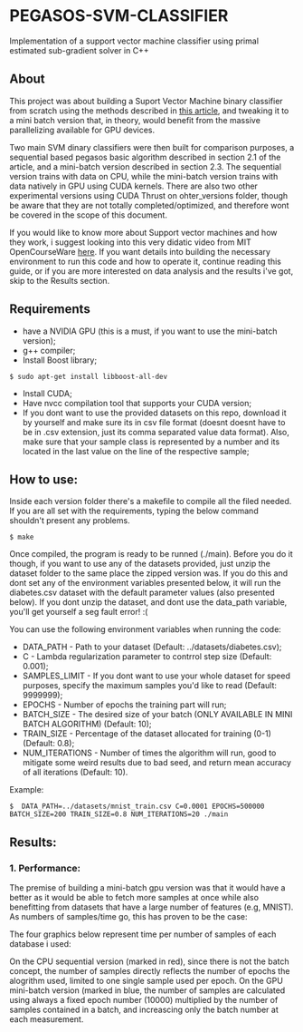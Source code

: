 # PEGASOS-SVM-CLASSIFIER
Implementation of a support vector machine classifier using primal estimated sub-gradient solver in C++

## About
This project was about building a Suport Vector Machine binary classifier from scratch using the methods described in [this article](https://www.cs.huji.ac.il/~shais/papers/ShalevSiSrCo10.pdf), and tweaking it to a mini batch version that, in theory, would benefit from the massive parallelizing available for GPU devices.

Two main SVM dinary classifiers were then built for comparison purposes, a sequential based pegasos basic algorithm described in section 2.1 of the article, and a mini-batch version described in section 2.3. The sequential version trains with data on CPU, while the mini-batch version trains with data natively in GPU using CUDA kernels. There are also two other experimental versions using CUDA Thrust on ohter_versions folder, though be aware that they are not totally completed/optimized, and therefore wont be covered in the scope of this document.

If you would like to know more about Support vector machines and how they work, i suggest looking into this very didatic video from MIT OpenCourseWare [here](https://www.youtube.com/watch?v=_PwhiWxHK8o&t=1324s). If you want details into building the necessary environment to run this code and how to operate it, continue reading this guide, or if you are more interested on data analysis and the results i've got, skip to the Results section.

## Requirements
* have a NVIDIA GPU (this is a must, if you want to use the mini-batch version);
* g++ compiler;
* Install Boost library;
```
$ sudo apt-get install libboost-all-dev
```
* Install CUDA;
* Have nvcc compilation tool that supports your CUDA version;
* If you dont want to use the provided datasets on this repo, download it by yourself and make sure its in csv file format (doesnt doesnt have to be in .csv extension, just its comma separated value data format). Also, make sure that your sample class is represented by a number and its located in the last value on the line of the respective sample;

## How to use:
Inside each version folder there's a makefile to compile all the filed needed. If you are all set with the requirements, typing the below command shouldn't present any problems.
```
$ make
```
Once compiled, the program is ready to be runned (./main). Before you do it though, if you want to use any of the datasets provided, just unzip the dataset folder to the same place the zipped version was. If you do this and dont set any of the environment variables presented below, it will run the diabetes.csv dataset with the default parameter values (also presented below). If you dont unzip the dataset, and dont use the data_path variable, you'll get yourself a seg fault error! :(

You can use the following environment variables when running the code:
* DATA_PATH - Path to your dataset (Default: ../datasets/diabetes.csv);
* C - Lambda regularization parameter to contrrol step size (Default: 0.001);
* SAMPLES_LIMIT - If you dont want to use your whole dataset for speed purposes, specify the maximum samples you'd like to read (Default: 9999999);
* EPOCHS - Number of epochs the training part will run;
* BATCH_SIZE - The desired size of your batch (ONLY AVAILABLE IN MINI BATCH ALGORITHM) (Default: 10);
* TRAIN_SIZE - Percentage of the dataset allocated for training (0-1) (Default: 0.8);
* NUM_ITERATIONS - Number of times the algorithm will run, good to mitigate some weird results due to bad seed, and return mean accuracy of all iterations (Default: 10).

Example:
```
$  DATA_PATH=../datasets/mnist_train.csv C=0.0001 EPOCHS=500000 BATCH_SIZE=200 TRAIN_SIZE=0.8 NUM_ITERATIONS=20 ./main
```

## Results:

### 1. Performance:
The premise of building a mini-batch gpu version was that it would have a better as it would be able to fetch more samples at once while also benefitting from datasets that have a large number of features (e.g, MNIST). As numbers of samples/time go, this has proven to be the case:

The four graphics below represent time per number of samples of each database i used:




On the CPU sequential version (marked in red), since there is not the batch concept, the number of samples directly reflects the number of epochs the alogrithm used, limited to one single sample used per epoch. On the GPU mini-batch version (marked in blue, the number of samples are calculated using always a fixed epoch number (10000) multiplied by the number of samples contained in a batch, and increascing only the batch number at each measurement.













